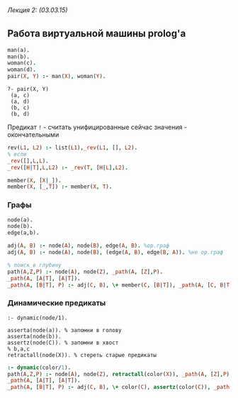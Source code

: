 ###### Лекция 2: (03.03.15)
## Работа виртуальной машины prolog'a

```prolog
man(a).
man(b).
woman(c).
woman(d).
pair(X, Y) :- man(X), woman(Y).
```
```
?- pair(X, Y)
 (a, c)
 (a, d)
 (b, c)
 (b, d)
```

Предикат `!` - считать унифицированные сейчас значения - окончательными

```prolog
rev(L1, L2) :- list(L1),_rev(L1, [], L2).
% если 
_rev([],L,L).
_rev([H|T],L,L2) :- _rev(T, [H|L],L2).
```

```prolog
member(X, [X|_]).
member(X, [_,T]) :- member(X, T).
```

### Графы
```prolog
node(a).
node(b).
edge(a,b).

adj(A, B) :- node(A), node(B), edge(A, B). %ор.граф
adj(A, B) :- node(A), node(B), (edge(A, B), edge(B, A)). %не ор.граф

% поиск в глубину
path(A,Z,P) :- node(A), node(Z), _path(A, [Z],P).
_path(A, [A|T], [A|T]).
_path(A, [B|T], P) :- adj(C, B), \+ member(C, [B|T]), _path(A, [C, B|T], P).
```

### Динамические предикаты
```
:- dynamic(node/1).

asserta(node(a)). % запомни в голову
asserta(node(b)).
assertz(node(C)). % запомни в хвост
% b,a,c
retractall(node(X)). % стереть старые предикаты
```
```prolog
:- dynamic(color/1).
path(A,Z,P) :- node(A), node(Z), retractall(color(X)), _path(A, [Z],P).
_path(A, [A|T], [A|T]).
_path(A, [B|T], P) :- adj(C, B), \+ color(C), assertz(color(C)), _path(A, [C, B|T], P).
```